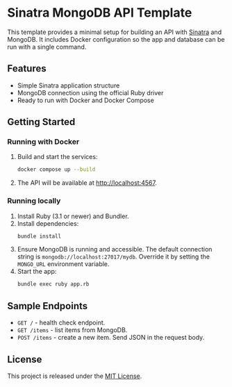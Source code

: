 # Sinatra MongoDB API Template

This template provides a minimal setup for building an API with [Sinatra](http://sinatrarb.com/) and MongoDB. It includes Docker configuration so the app and database can be run with a single command.

## Features

- Simple Sinatra application structure
- MongoDB connection using the official Ruby driver
- Ready to run with Docker and Docker Compose

## Getting Started

### Running with Docker

1. Build and start the services:
   ```bash
   docker compose up --build
   ```
2. The API will be available at [http://localhost:4567](http://localhost:4567).

### Running locally

1. Install Ruby (3.1 or newer) and Bundler.
2. Install dependencies:
   ```bash
   bundle install
   ```
3. Ensure MongoDB is running and accessible. The default connection string is `mongodb://localhost:27017/mydb`. Override it by setting the `MONGO_URL` environment variable.
4. Start the app:
   ```bash
   bundle exec ruby app.rb
   ```

## Sample Endpoints

- `GET /` - health check endpoint.
- `GET /items` - list items from MongoDB.
- `POST /items` - create a new item. Send JSON in the request body.

## License

This project is released under the [MIT License](LICENSE).
